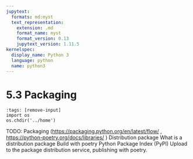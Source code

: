 ```yaml
---
jupytext:
  formats: md:myst
  text_representation:
    extension: .md
    format_name: myst
    format_version: 0.13
    jupytext_version: 1.11.5
kernelspec:
  display_name: Python 3
  language: python
  name: python3
---
```


# 5.3 Packaging
```{code-cell} python
:tags: [remove-input]
import os
os.chdir('../home')
```

TODO: 
Packaging (https://packaging.python.org/en/latest/flow/ , https://python-poetry.org/docs/libraries/ )
Distribution package
What is a distribution package
Build with poetry
Python Package Index (PyPI)
Upload to the package distribution service, publishing with poetry.

